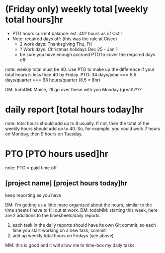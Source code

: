 # (Friday only) weekly total [weekly total hours]hr
* PTO hours current balance: est. 40? hours as of Oct 1
* Note: required days off: (this was the rule at Cisco)
  * 2 work days: Thanksgiving Thu, Fri
  * ? Work days: Christmas holidays Dec 25 - Jan 1
  * be sure you have enough accrued PTO to cover the required days off

note: weekly total must be 40. Use PTO to make up the difference if your total hours is less than 40 by Friday. 
PTO: 34 days/year === 8.5 days/quarter === 68 hours/quarter (8.5 * 8hr) 

DM: todoDM: Moise, I'll go over these with you Monday.(great!)???


# daily report [total hours today]hr
note: total hours should add up to 8 usually. If not, then the total of the weekly hours should add up to 40. So, for example, you could work 7 hours on Monday, then 9 hours on Tuesday. 

# PTO [PTO hours used]hr
note: PTO = paid time off
## [project name] [project hours today]hr
keep reporting as you have

DM: I'm getting us a little more organized about the hours, similar to the time sheets I have to fill out at work.
DM: todoMM: starting this week, here are 2 additions to the timesheets/daily reports:
1) each task in the daily reports should have its own Git commit, so each time you start working on a new task, commit
2) add up weekly total hours on Fridays (see above)

MM: this is good and it will allow me to time-box my daily tasks. 


